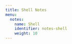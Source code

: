 ```yaml
---
title: Shell Notes
menu:
  notes:
    name: Shell
    identifier: notes-shell
    weight: 10
---
```

